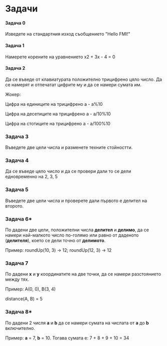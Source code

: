 # Задачи

#### Задача 0

Изведете на стандартния изход съобщението "Hello FMI!"

#### Задача 1 

Намерете корените на уравнението x2 + 3x - 4 = 0

#### Задача 2

Да се въведе от клавиатурата положително трицифрено цяло число. Да се намерят и отпечатат цифрите му и да се намери сумата им.

Жокер:

Цифра на единиците на трицифрено а - а%10

Цифра на десетиците на трицифрено а - а/10%10

Цифра на стотиците на трицифрено а - а/100%10

### Задача 3  

Въведете две цели числа и разменете техните стойностти.

### Задача 4

Да се въведе цяло число и да се провери дали то се дели едновременно на 2, 3, 5

### Задача 5

Въведете две цели числа и проверете дали първото е делител на
второто.

### Задача 6*

По дадени две цели, положителни числа **делител** и **делимо**, да се намери най-малкото число по-голямо или равно от даденото (**делителя**), което се дели точно от **делимото**.

Пример: roundUp(10, 3) -> 12; roundUp(12, 3) -> 12

### Задача 7

По дадени **x** и **y** координатите на две точки, да се намери разстоянието между тях.

Пример: А(0, 0), B(3, 4)

distance(A, B) = 5

### Задача 8*

По дадени 2 числя **а** и **b** да се намери сумата на числата от **a** до **b** включително.

Пример: **a** = 7, **b** = 10. Тогава сумата е: 7 + 8 + 9 + 10 = 34